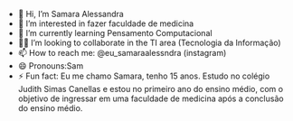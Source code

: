 - 👋 Hi, I’m Samara Alessandra
- 👀 I’m interested in fazer faculdade de medicina
- 🌱 I’m currently learning Pensamento Computacional
- 🙋‍♀️ I’m looking to collaborate in the TI area (Tecnologia da Informação)
- 📫 How to reach me: @eu_samaraalessndra (instagram) 
- 😄 Pronouns:Sam
- ⚡ Fun fact: Eu me chamo Samara, tenho 15 anos. Estudo no colégio Judith Simas Canellas e estou no primeiro ano do ensino médio, com o objetivo de ingressar em uma faculdade de medicina após a conclusão do ensino médio.

<!---
Samara-linda/Samara-linda is a ✨ special ✨ repository because its `README.md` (this file) appears on your GitHub profile.
You can click the Preview link to take a look at your changes.
--->

